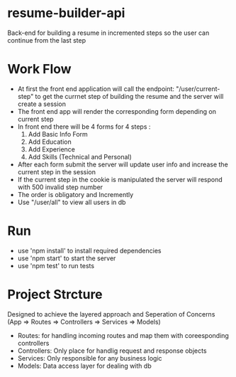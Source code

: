 # resume-builder-api
Back-end for building a resume in incremented steps so the user can continue from the last step

# Work Flow
- At first the front end application will call the endpoint: "/user/current-step" to get the currnet step of building the resume and the server will create a session
- The front end app will render the corresponding form depending on current step
- In front end there will be 4 forms for 4 steps : 
  1. Add Basic Info Form
  2. Add Education
  3. Add Experience
  4. Add Skills (Technical and Personal)
- After each form submit the server will update user info and increase the current step in the session
- If the current step in the cookie is manipulated the server will respond with 500 invalid step number
- The order is obligatory and Incremently
- Use "/user/all" to view all users in db

# Run 
- use 'npm install' to install required dependencies
- use 'npm start' to start the server
- use 'npm test' to run tests

# Project Strcture 
Designed to achieve the layered approach and Seperation of Concerns (App => Routes => Controllers => Services => Models)
- Routes: for handling incoming routes and map them with coreesponding controllers
- Controllers: Only place for handlig request and response objects
- Services: Only responsible for any business logic
- Models: Data access layer for dealing with db 
